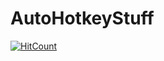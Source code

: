 # AutoHotkeyStuff
  [![HitCount](https://hits.dwyl.com/CatchySmile/https://githubcom/CatchySmile/FMCS-API-Server-Searcher.svg?style=flat-square)](http://hits.dwyl.com/CatchySmile/https://githubcom/CatchySmile/FMCS-API-Server-Searcher)
